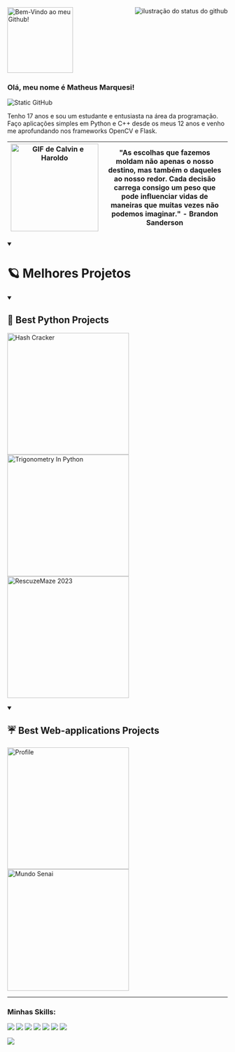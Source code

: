 <a href="https://git.io/typing-svg">
    <img src="https://readme-typing-svg.demolab.com/?lines=Bem-Vindo+ao+meu+Github!&color=F8EFD3&size=29" alt="Bem-Vindo ao meu Github!" style="height: 150px;">
</a>

<img align='right' src="https://github-readme-stats.vercel.app/api?username=matheusmrq&show_icons=true&title_color=783c00&text_color=af552e&icon_color=783c00&bg_color=f8efd4&cache_seconds=2300" alt="ilustração do status do github">

### Olá, meu nome é Matheus Marquesi!

<img src="https://img.shields.io/static/v1?label=Overview&message=Matheus&color=f8efd4&style=for-the-badge&logo=GitHub" alt="Static GitHub">

<p>Tenho 17 anos e sou um estudante e entusiasta na área da programação. Faço aplicações simples em Python e C++ desde os meus 12 anos e venho me aprofundando nos frameworks OpenCV e Flask.</p>

| <img src="https://i.pinimg.com/originals/22/a0/9e/22a09e751c29806f1d775438aafaa495.gif" alt="GIF de Calvin e Haroldo" width="200"> | "As escolhas que fazemos moldam não apenas o nosso destino, mas também o daqueles ao nosso redor. Cada decisão carrega consigo um peso que pode influenciar vidas de maneiras que muitas vezes não podemos imaginar." - Brandon Sanderson
| --- | --- |


<details open> 
  <summary><h1>🪐 Melhores Projetos</h1></summary>
  <details open> 
    <summary><h2>🐍 Best Python Projects</h2></summary>
     <p align="left" style="margin-top: 10px;">
     <a href="https://github.com/MatheusMrq/HashCracker"><img width="278" src="https://denvercoder1-github-readme-stats.vercel.app/api/pin/?username=MatheusMrq&repo=HashCracker&theme=react&bg_color=1F222E&title_color=306998&hide_border=true&icon_color=F8D866&show_icons=false" alt="Hash Cracker"></a>
     <a href="https://github.com/MatheusMrq/TrigonometryInPython"><img width="278" src="https://denvercoder1-github-readme-stats.vercel.app/api/pin/?username=MatheusMrq&repo=TrigonometryInPython&theme=react&bg_color=1F222E&title_color=306998&hide_border=true&icon_color=F8D866&show_icons=false" alt="Trigonometry In Python"></a>
     <a href="https://github.com/MatheusMrq/RescuzeMaze2023"><img width="278" src="https://denvercoder1-github-readme-stats.vercel.app/api/pin/?username=MatheusMrq&repo=RescuzeMaze2023&theme=react&bg_color=1F222E&title_color=306998&hide_border=true&icon_color=F8D866&show_icons=false" alt="RescuzeMaze 2023"></a>
     </p>
  </details>
  <details open> 
    <summary><h2>☔️ Best Web-applications Projects</h2></summary>
     <p align="left" style="margin-top: 10px;">
      <a href="https://github.com/MatheusMrq/Profile"><img width="278" src="https://denvercoder1-github-readme-stats.vercel.app/api/pin/?username=MatheusMrq&repo=Profile&theme=react&bg_color=1F222E&title_color=306998&hide_border=true&icon_color=F8D866&show_icons=false" alt="Profile"></a>
      <a href="https://github.com/MatheusMrq/Mundo-Senai"><img width="278" src="https://denvercoder1-github-readme-stats.vercel.app/api/pin/?username=MatheusMrq&repo=Mundo-Senai&theme=react&bg_color=1F222E&title_color=306998&hide_border=true&icon_color=F8D866&show_icons=false" alt="Mundo Senai"></a>
     </p>
  </details>
</details>

<hr>

### Minhas Skills:
<p>
<img src="https://img.shields.io/badge/JavaScript-F7DF1E?style=for-the-badge&logo=javascript&logoColor=black">
<img src="https://img.shields.io/badge/HTML5-E34F26?style=for-the-badge&logo=html5&logoColor=white">
<img src="https://img.shields.io/badge/Python-14354C?style=for-the-badge&logo=python&logoColor=white">
<img src="https://img.shields.io/badge/MySQL-00000F?style=for-the-badge&logo=mysql&logoColor=white">
<img src="https://img.shields.io/badge/C%2B%2B-00599C?style=for-the-badge&logo=c%2B%2B&logoColor=white">
<img src="https://img.shields.io/badge/Flask-000000?style=for-the-badge&logo=flask&logoColor=white">
<img src="https://img.shields.io/badge/CSS3-1572B6?style=for-the-badge&logo=css3&logoColor=white">
</p>
<img src="https://github-readme-stats.vercel.app/api/top-langs/?username=matheusmrq&layout=compact&bg_color=f8efd4&title_color=783c00&text_color=000000&icon_color=783c00">
